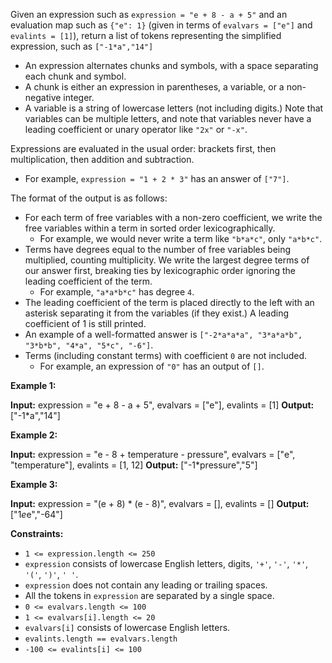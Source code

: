 
Given an expression such as  `expression = "e + 8 - a + 5"`  and an evaluation map such as  `{"e": 1}`  (given in terms of  `evalvars = ["e"]`  and  `evalints = [1]`), return a list of tokens representing the simplified expression, such as  `["-1*a","14"]`

-   An expression alternates chunks and symbols, with a space separating each chunk and symbol.
-   A chunk is either an expression in parentheses, a variable, or a non-negative integer.
-   A variable is a string of lowercase letters (not including digits.) Note that variables can be multiple letters, and note that variables never have a leading coefficient or unary operator like  `"2x"`  or  `"-x"`.

Expressions are evaluated in the usual order: brackets first, then multiplication, then addition and subtraction.

-   For example,  `expression = "1 + 2 * 3"`  has an answer of  `["7"]`.

The format of the output is as follows:

-   For each term of free variables with a non-zero coefficient, we write the free variables within a term in sorted order lexicographically.
    -   For example, we would never write a term like  `"b*a*c"`, only  `"a*b*c"`.
-   Terms have degrees equal to the number of free variables being multiplied, counting multiplicity. We write the largest degree terms of our answer first, breaking ties by lexicographic order ignoring the leading coefficient of the term.
    -   For example,  `"a*a*b*c"`  has degree  `4`.
-   The leading coefficient of the term is placed directly to the left with an asterisk separating it from the variables (if they exist.) A leading coefficient of 1 is still printed.
-   An example of a well-formatted answer is  `["-2*a*a*a", "3*a*a*b", "3*b*b", "4*a", "5*c", "-6"]`.
-   Terms (including constant terms) with coefficient  `0`  are not included.
    -   For example, an expression of  `"0"`  has an output of  `[]`.

**Example 1:**

**Input:** expression = "e + 8 - a + 5", evalvars = ["e"], evalints = [1]
**Output:** ["-1*a","14"]

**Example 2:**

**Input:** expression = "e - 8 + temperature - pressure", evalvars = ["e", "temperature"], evalints = [1, 12]
**Output:** ["-1*pressure","5"]

**Example 3:**

**Input:** expression = "(e + 8) * (e - 8)", evalvars = [], evalints = []
**Output:** ["1*e*e","-64"]

**Constraints:**

-   `1 <= expression.length <= 250`
-   `expression`  consists of lowercase English letters, digits,  `'+'`,  `'-'`,  `'*'`,  `'('`,  `')'`,  `' '`.
-   `expression`  does not contain any leading or trailing spaces.
-   All the tokens in  `expression`  are separated by a single space.
-   `0 <= evalvars.length <= 100`
-   `1 <= evalvars[i].length <= 20`
-   `evalvars[i]`  consists of lowercase English letters.
-   `evalints.length == evalvars.length`
-   `-100 <= evalints[i] <= 100`